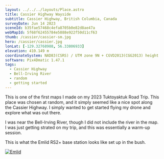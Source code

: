 ```yaml
---
layout: ../../../layouts/Place.astro
title: Cassier Highway Wayside
subtitle: Cassier Highway, British Columbia, Canada
surveyDate: Jun 14 2023
sceneId: b35fae57468c4efa8705b0e82d8ae47a
webMapId: 5f68f62455784e5888e922f50d11cf63
thumb: /cassier/cassier-sm.jpg
hero: /cassier/cassier.jpg
lonLat: [-129.32768988, 56.33806933]
elevation: 410.149 m
coordinateSystem: NAD83(CSRS) / UTM zone 9N + CGVD2013(CGG2013) height
software: Pix4Dmatic 1.47.1
tags:
  - Cassier Highway
  - Bell-Irving River
  - random
  - getting started
---
```


This is one of the first maps I made on my 2023 Tuktoyaktuk Road Trip. This place was chosen at random, and it simply seemed like a nice spot along the Cassier Highway. I simply wanted to get started flying my drone and explore what was out there.

I was near the Bell-Irving River, though I did not include the river in the map. I was just getting strated on my trip, and this was essentially a warm-up session.

This is what the Emlid RS2+ base station looks like set up in the bush.

[![Emlid](/cassier/base.jpg)](/cassier/base.jpg)
